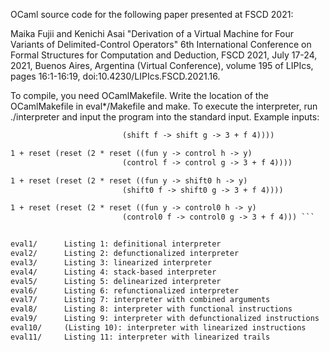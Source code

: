 OCaml source code for the following paper presented at FSCD 2021:  

Maika Fujii and Kenichi Asai
"Derivation of a Virtual Machine for
 Four Variants of Delimited-Control Operators"
6th International Conference on Formal Structures for Computation and
Deduction, FSCD 2021, July 17-24, 2021, Buenos Aires, Argentina
(Virtual Conference), volume 195 of LIPIcs, pages 16:1-16:19,
doi:10.4230/LIPIcs.FSCD.2021.16.  

To compile, you need OCamlMakefile.  Write the location of the
OCamlMakefile in eval*/Makefile and make.  To execute the interpreter,
run ./interpreter and input the program into the standard input.
Example inputs:


``` 1 + reset (reset (2 * reset ((fun y -> shift h -> y)
    	  	      	     (shift f -> shift g -> 3 + f 4))))

1 + reset (reset (2 * reset ((fun y -> control h -> y)
    	  	      	     (control f -> control g -> 3 + f 4))))

1 + reset (reset (2 * reset ((fun y -> shift0 h -> y)
    	  	      	     (shift0 f -> shift0 g -> 3 + f 4))))

1 + reset (reset (2 * reset ((fun y -> control0 h -> y)
    	  	      	     (control0 f -> control0 g -> 3 + f 4))) ```   


eval1/		Listing 1: definitional interpreter  
eval2/		Listing 2: defunctionalized interpreter  
eval3/		Listing 3: linearized interpreter  
eval4/		Listing 4: stack-based interpreter  
eval5/		Listing 5: delinearized interpreter  
eval6/		Listing 6: refunctionalized interpreter  
eval7/		Listing 7: interpreter with combined arguments  
eval8/		Listing 8: interpreter with functional instructions  
eval9/		Listing 9: interpreter with defunctionalized instructions  
eval10/		(Listing 10): interpreter with linearized instructions  
eval11/		Listing 11: interpreter with linearized trails  
